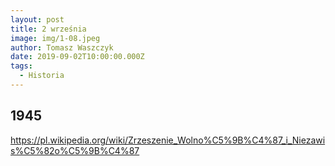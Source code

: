 ```yaml
---
layout: post
title: 2 września
image: img/1-08.jpeg
author: Tomasz Waszczyk
date: 2019-09-02T10:00:00.000Z
tags:
  - Historia
---
```


## 1945

<https://pl.wikipedia.org/wiki/Zrzeszenie_Wolno%C5%9B%C4%87_i_Niezawis%C5%82o%C5%9B%C4%87>
